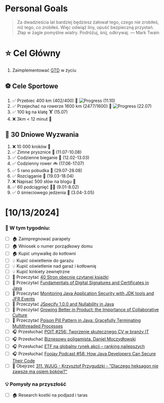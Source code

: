 
Personal Goals
==============
> Za dwadzieścia lat bardziej będziesz żałował tego, czego nie zrobiłeś, niż tego, co zrobiłeś. Więc odwiąż liny, opuść bezpieczną przystań. Złap w żagle pomyślne wiatry. Podróżuj, śnij, odkrywaj.
> — Mark Twain

# ⭐ Cel Główny
1. Zaimplementować [GTD](https://gettingthingsdone.com/) w życiu

## ⚽️ Cele Sportowe
1. ✅ Przebiec 400 km (402/400) 🏃 ![Progress](https://geps.dev/progress/100/) (11.10)
2. ✅ Przejechać na rowerze 1600 km (2477/1600) 🚴 ![Progress](https://geps.dev/progress/154/) (22.07)
3. ✅ 100 kg na klatę  🏋️ (15.07)
4. ❌ 3km < 12 minut 👟

## 🎯 30 Dniowe Wyzwania
1. ❌ 10 000 kroków 🦶 
2. ✅ Zimne prysznice 🚿 (11.07-10.08)
3. ✅ Codzienne bieganie 🏃 (12.02-13.03)
4. ✅ Codzienny rower 🚲 (17.06-17.07)
5. ✅ 5 rano pobudka 🌅 (29.07-28.08)
6. ✅ Rozciąganie 🧘 (19.03-18.04)
7. ❌ Napisać 500 słów na blogu 📝
8. ✅ 60 podciągnięć 🏋️‍♂️ (9.01-8.02)
9. ✅ 0 śmieciowego jedzenia 🍔 (3.04-3.05)

# [10/13/2024]
### 🚧 W tym tygodniu:
- [ ] 🏠 Zaimpregnować parapety
- [ ] 🏠 Wniosek o numer porządkowy domu
- [ ] 🏠 Kupić umywalkę do kotłowni
- [ ] 💡 Kupić oświetlenie do garażu
- [ ] 💡 Kupić oświetlenie nad garaż i kotłownię
- [ ] 💡 Kupić kinkiety zewnętrzne
- [ ] 📗 Przeczytać [40 Stron obecnie czytanej książki](https://github.com/BartoszDabek/bdabek.pl/blob/master/miscellaneous/books.md)
- [ ] 📗 Przeczytać [Fundamentals of Digital Signatures and Certificates in Java](https://dev.java/learn/security/digital-signature/)
- [ ] 📗 Przeczytać [Monitoring Java Application Security with JDK tools and JFR Events](https://dev.java/learn/security/monitor/)
- [ ] 📗 Przeczytać [JSpecify 1.0.0 and Nullability in Java](https://www.infoq.com/news/2024/08/jspecify-java-nullability/)
- [ ] 📗 Przeczytać [Growing Better in Product: the Importance of Collaborative Culture](https://product.hubspot.com/blog/grow-better-product)
- [ ] 📗 Przeczytać [Poison Pill Pattern in Java: Gracefully Terminating Multithreaded Processes](https://java-design-patterns.com/patterns/poison-pill/)
- [ ] 🎧 Przesłuchać [POIT #256: Tworzenie skutecznego CV w branży IT](https://porozmawiajmyoit.pl/poit-256-tworzenie-skutecznego-cv-w-branzy-it/)
- [ ] 🎧 Przesłuchać [Biznesowy poligamista. Daniel Moczydłowski](https://youtu.be/_R53rg7HfxE)
- [ ] 🎧 Przesłuchać [ETF na globalny rynek akcji – ranking najlepszych](https://inwestomat.eu/etf-na-globalny-rynek-akcji-ranking-najlepszych/)
- [ ] 🎧 Przesłuchać [Foojay Podcast #58: How Java Developers Can Secure Their Code](https://foojay.io/today/foojay-podcast-58-how-java-developers-can-secure-their-code/)
- [ ] 🎥 Obejrzeć [311. WJUG - Krzysztof Przygudzki - "Dlaczego heksagon nie zawsze ma osiem boków?"](https://youtu.be/ctCExnN2Myo)

### 💡 Pomysły na przyszłość
- [ ] 🏠 Research kostki na podjazd i taras
